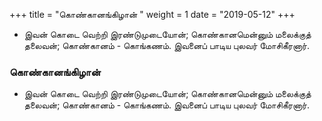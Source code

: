 ﻿+++
title = "கொண்கானங்கிழான்  "
weight = 1
date = "2019-05-12"
+++


-  இவன் கொடை வெற்றி இரண்டுமுடையோன்; கொண்கானமென்னும் மலைக்குத் தலைவன்; கொண்கானம் - கொங்கணம். இவனைப் பாடிய புலவர் மோசிகீரனார். 
  
### கொண்கானங்கிழான்  
-  இவன் கொடை வெற்றி இரண்டுமுடையோன்; கொண்கானமென்னும் மலைக்குத் தலைவன்; கொண்கானம் - கொங்கணம். இவனைப் பாடிய புலவர் மோசிகீரனார். 
